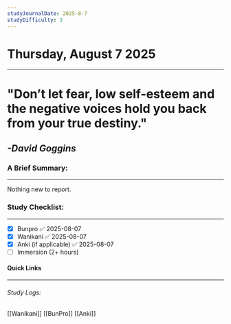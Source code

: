 ```yaml
---
studyJournalDate: 2025-8-7
studyDifficulty: 3
---
```


# Thursday, August 7 2025
---
# "Don’t let fear, low self-esteem and the negative voices hold you back from your true destiny."

## *-David Goggins*


### A Brief Summary:
---
Nothing new to report.

### Study Checklist:
---
- [x] Bunpro ✅ 2025-08-07
- [x] Wanikani ✅ 2025-08-07
- [x] Anki (if applicable) ✅ 2025-08-07
- [ ] Immersion (2+ hours)

#### Quick Links
---
###### Study Logs:
[[Wanikani]]
[[BunPro]]
[[Anki]]